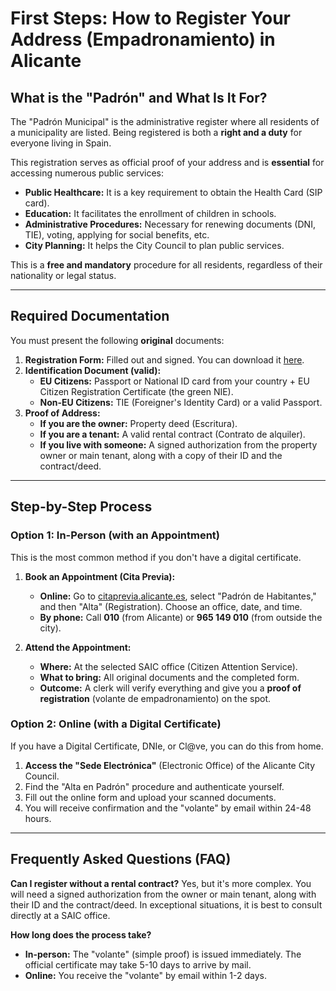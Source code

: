 # First Steps: How to Register Your Address (Empadronamiento) in Alicante

## What is the "Padrón" and What Is It For?

The "Padrón Municipal" is the administrative register where all residents of a municipality are listed. Being registered is both a **right and a duty** for everyone living in Spain.

This registration serves as official proof of your address and is **essential** for accessing numerous public services:

* **Public Healthcare:** It is a key requirement to obtain the Health Card (SIP card).
* **Education:** It facilitates the enrollment of children in schools.
* **Administrative Procedures:** Necessary for renewing documents (DNI, TIE), voting, applying for social benefits, etc.
* **City Planning:** It helps the City Council to plan public services.

This is a **free and mandatory** procedure for all residents, regardless of their nationality or legal status.

---

## Required Documentation

You must present the following **original** documents:

1.  **Registration Form:** Filled out and signed. You can download it [here](https://www.alicante.es/sites/default/files/documentos/2024-02/Formulario%20de%20alta%20individual%20o%20colectiva.pdf).
2.  **Identification Document (valid):**
    * **EU Citizens:** Passport or National ID card from your country + EU Citizen Registration Certificate (the green NIE).
    * **Non-EU Citizens:** TIE (Foreigner's Identity Card) or a valid Passport.
3.  **Proof of Address:**
    * **If you are the owner:** Property deed (Escritura).
    * **If you are a tenant:** A valid rental contract (Contrato de alquiler).
    * **If you live with someone:** A signed authorization from the property owner or main tenant, along with a copy of their ID and the contract/deed.

---

## Step-by-Step Process

### Option 1: In-Person (with an Appointment)

This is the most common method if you don't have a digital certificate.

1.  **Book an Appointment (Cita Previa):**
    * **Online:** Go to [citaprevia.alicante.es](https://citaprevia.alicante.es/), select "Padrón de Habitantes," and then "Alta" (Registration). Choose an office, date, and time.
    * **By phone:** Call **010** (from Alicante) or **965 149 010** (from outside the city).

2.  **Attend the Appointment:**
    * **Where:** At the selected SAIC office (Citizen Attention Service).
    * **What to bring:** All original documents and the completed form.
    * **Outcome:** A clerk will verify everything and give you a **proof of registration** (volante de empadronamiento) on the spot.

### Option 2: Online (with a Digital Certificate)

If you have a Digital Certificate, DNIe, or Cl@ve, you can do this from home.

1.  **Access the "Sede Electrónica"** (Electronic Office) of the Alicante City Council.
2.  Find the "Alta en Padrón" procedure and authenticate yourself.
3.  Fill out the online form and upload your scanned documents.
4.  You will receive confirmation and the "volante" by email within 24-48 hours.

---

## Frequently Asked Questions (FAQ)

**Can I register without a rental contract?**
Yes, but it's more complex. You will need a signed authorization from the owner or main tenant, along with their ID and the contract/deed. In exceptional situations, it is best to consult directly at a SAIC office.

**How long does the process take?**
* **In-person:** The "volante" (simple proof) is issued immediately. The official certificate may take 5-10 days to arrive by mail.
* **Online:** You receive the "volante" by email within 1-2 days.
